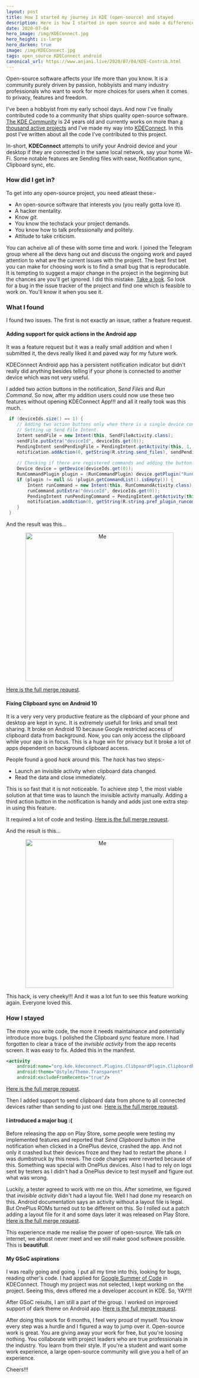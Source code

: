 ```yaml
---
layout: post
title: How I started my journey in KDE (open-source) and stayed
description: Here is how I started in open source and made a difference
date: 2020-07-04
hero_image: /img/KDEConnect.jpg
hero_height: is-large
hero_darken: true
image: /img/KDEConnect.jpg
tags: open_source KDEConnect android
canonical_url: https://www.anjani.live/2020/07/04/KDE-Contrib.html
---
```


Open-source software affects your life more than you know. It is a community purely driven by passion, hobbyists and 
many industry professionals who want to work for more choices for users when it comes to privacy, features and freedom.

I've been a hobbyist from my early school days. And now I've finally contributed code to a community that ships quality
open-source software. [The KDE Community](https://kde.org/) is 24 years old and currently works on more than [a thousand active 
projects](https://invent.kde.org/explore/groups) and I've made my way into [KDEConnect](https://kdeconnect.kde.org/).
In this post I've written about all the code I've contributed to this project.

In-short, __KDEConnect__ attempts to unify your Android device and your desktop if they are connected in the same local network, say
your home Wi-Fi. Some notable features are Sending files with ease, Notification sync, Clipboard sync, etc. 

### How did I get in?

To get into any open-source project, you need atleast these:-

* An open-source software that interests you (you really gotta love it).
* A hacker mentality.
* Know _git_.
* You know the techstack your project demands.
* You know how to talk professionally and politely.
* Attitude to take criticism.

You can acheive all of these with some time and work. I joined the Telegram group where all the devs hang out and discuss the
ongoing work and payed attention to what are the current issues with the project. The best first bet you can make for choosing work
is to find a small bug that is reproducable. It is tempting to suggest a major change in the project in the beginning but the chances are
you'll get ignored. I did this mistake. [Take a look](https://invent.kde.org/network/kdeconnect-android/-/merge_requests/115).
So look for a bug in the issue tracker of the project and find one which is feasible to work on. You'll know it
when you see it.

### What I found

I found two issues. The first is not exactly an issue, rather a feature request. 

#### Adding support for quick actions in the Android app

It was a feature request but it was a really small addition and when I submitted it, the devs really liked it and paved way
for my future work. 

KDEConnect Android app has a persistent notification indicator but didn't really did anything besides telling if your phone is 
connected to another device which was not very useful. 

I added two action buttons in the notification, _Send Files_ and _Run Command_. So now, after my addition users could now 
use these two features without opening KDEConnect App!!! and all it really took was this much.

```java
 if (deviceIds.size() == 1) {
    // Adding two action buttons only when there is a single device connected.
    // Setting up Send File Intent.
    Intent sendFile = new Intent(this, SendFileActivity.class);
    sendFile.putExtra("deviceId", deviceIds.get(0));
    PendingIntent sendPendingFile = PendingIntent.getActivity(this, 1, sendFile, PendingIntent.FLAG_UPDATE_CURRENT);
    notification.addAction(0, getString(R.string.send_files), sendPendingFile);
 
    // Checking if there are registered commands and adding the button.
    Device device = getDevice(deviceIds.get(0));
    RunCommandPlugin plugin = (RunCommandPlugin) device.getPlugin("RunCommandPlugin");
    if (plugin != null && !plugin.getCommandList().isEmpty()) {
        Intent runCommand = new Intent(this, RunCommandActivity.class);
        runCommand.putExtra("deviceId", deviceIds.get(0));
        PendingIntent runPendingCommand = PendingIntent.getActivity(this, 2, runCommand, PendingIntent.FLAG_UPDATE_CURRENT);
        notification.addAction(0, getString(R.string.pref_plugin_runcommand), runPendingCommand);
    }
 }
```

And the result was this...

<p align="center">
  <img src="/img/KDEContrib/PR1.png" width="400" title="Me">
</p>

[Here is the full merge request](https://invent.kde.org/network/kdeconnect-android/-/merge_requests/126).

#### Fixing Clipboard sync on Android 10

It is a very very very productive feature as the clipboard of your phone and desktop are kept in sync. It is extremely usefull
for links and small text sharing. It broke on Android 10 because Google restricted access of clipboard data from background.
Now, you can only access the clipboard while your app is in focus. This is a huge win for privacy but it broke a lot of apps
dependent on background clipboard access.

People found a good _hack_ around this. The _hack_ has two steps:-

* Launch an invisible activity when clipboard data changed.
* Read the data and close immediately.

This is so fast that it is not noticeable. To achieve step 1, the most viable solution at that time was to launch the invisible 
activity manually. Adding a third action button in the notification is handy and adds just one extra step in using this feature.

It required a lot of code and testing. [Here is the full merge request](https://invent.kde.org/network/kdeconnect-android/-/merge_requests/127).

And the result is this...

<p align="center">
  <img src="/img/KDEContrib/PR2.png" width="400" title="Me">
</p>

This hack, is very cheeky!!! And it was a lot fun to see this feature working again. Everyone loved this.

### How I stayed

The more you write code, the more it needs maintainance and potentially introduce more bugs. I polished the Clipboard
sync feature more. I had forgotten to clear a trace of the _invisible activity_ from the app recents screen. It was easy to 
fix. Added this in the manifest.

```xml
<activity
    android:name="org.kde.kdeconnect.Plugins.ClibpoardPlugin.ClipboardFloatingActivity"
    android:theme="@style/Theme.Transparent"
    android:excludeFromRecents="true"/>
```

[Here is the full merge request](https://invent.kde.org/network/kdeconnect-android/-/merge_requests/131).

Then I added support to send clipboard data from phone to all connected devices rather than sending to just one. 
[Here is the full merge request](https://invent.kde.org/network/kdeconnect-android/-/merge_requests/142).

#### I introduced a major bug :(

Before releasing the app on Play Store, some people were testing my implemented features and reported that _Send Clipboard_
button in the notification when clicked in a OnePlus device, crashed the app. And not only it crashed but their devices froze
and they had to restart the phone. I was dumbstruck by this news. The code changes were reverted because of this. Something was
special with OnePlus devices. Also I had to rely on logs sent by testers as I didn't had a OnePlus device to test myself and
figure out what was wrong. 

Luckily, a tester agreed to work with me on this. After sometime, we figured that _invisible activity_ didn't had a layout
file. Well I had done my research on this. Android documentation says an activity without a layout file is legal. But 
OnePlus ROMs turned out to be different on this. So I rolled out a patch adding a layout file for it and some days later
it was released on Play Store.
[Here is the full merge request](https://invent.kde.org/network/kdeconnect-android/-/merge_requests/145).

This experience made me realise the power of open-source. We talk on internet, we almost never meet and we still make
good software possible. This is __beautifull__.

#### My GSoC aspirations

I was really going and going. I put all my time into this, looking for bugs, reading other's code. 
I had applied for [Google Summer of Code](https://summerofcode.withgoogle.com/) in KDEConnect. Though my project
was not selected, I kept working on the project. Seeing this, devs offered me a developer account in KDE. So, YAY!!!

After GSoC results, I am still a part of the group. I worked on improved support of dark theme on Android app.
[Here is the full merge request](https://invent.kde.org/network/kdeconnect-android/-/merge_requests/154).

After doing this work for 6 months, I feel very proud of myself. You know every step was a hurdle and I figured a
way to jump over it. Open-source work is great. You are giving away your work for free, but you're loosing nothing. You
collaborate with project leaders who are true professionals in the industry. You learn from their style. 
If you're a student and want some work experience, a large open-source community will give you a hell of an experience.

Cheers!!!
